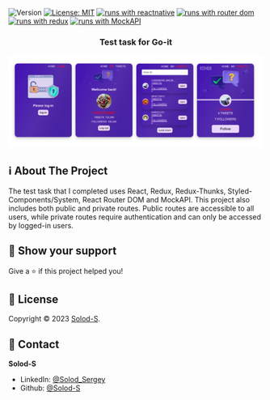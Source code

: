 ![Version](https://img.shields.io/badge/Version-1.0-blue.svg?cacheSeconds=2592000)
[![License: MIT](https://img.shields.io/badge/License-MIT-yellow.svg)](https://opensource.org/licenses/MIT)
[![runs with reactnative](https://img.shields.io/badge/Runs%20with%20React-000.svg?style=flat-square&logo=React&labelColor=f3f3f3&logoColor=61DAFB)](https://reactnative.dev/)
[![runs with router dom](https://img.shields.io/badge/Runs%20with%20React_Router_Dom-000.svg?style=flat-square&logo=React&labelColor=f3f3f3&logoColor=blue)](https://expo.io/)
[![runs with redux](https://img.shields.io/badge/Runs%20with%20Redux-000.svg?style=flat-square&logo=Redux&labelColor=f3f3f3&logoColor=7247B5)](https://redux.js.org/)
[![runs with MockAPI](https://img.shields.io/badge/Runs%20with%20MockAPI-000.svg?style=flat-square&logo=firebase&labelColor=f3f3f3&logoColor=7247B5)](https://redux.js.org/)

<!-- PROJECT LOGO -->

  <h3 align="center">Test task for Go-it</h3>

![alt text](public/about/banner.jpg "Title")

<!-- ABOUT THE PROJECT -->

## ℹ️ About The Project

The test task that I completed uses React, Redux, Redux-Thunks,
Styled-Components/System, React Router DOM and MockAPI. This project also
includes both public and private routes. Public routes are accessible to
all users, while private routes require authentication and can only be
accessed by logged-in users.

## 🌟 Show your support

Give a ⭐️ if this project helped you!

## 📝 License

Copyright © 2023 [Solod-S](https://www.linkedin.com/in/serhii-solod-557991256/).

<!-- CONTACT -->

## 👤 Contact

**Solod-S**

- LinkedIn: [@Solod_Sergey](https://www.linkedin.com/in/serhii-solod-557991256/)
- Github: [@Solod-S](https://github.com/Solod-S)
